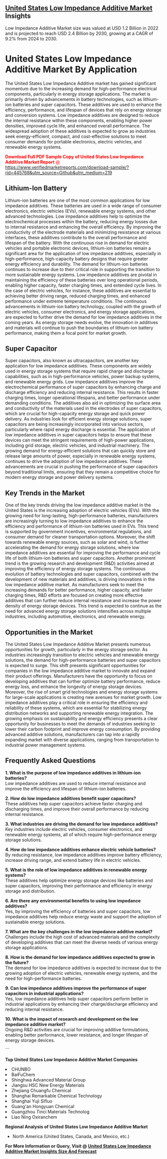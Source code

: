 <h2><a href="https://www.verifiedmarketreports.com/download-sample/?rid=445768&amp;utm_source=Github&amp;utm_medium=219" target="_blank">United States Low Impedance Additive Market</a> Insights</h2><p>Low Impedance Additive Market size was valued at USD 1.2 Billion in 2022 and is projected to reach USD 2.4 Billion by 2030, growing at a CAGR of 9.2% from 2024 to 2030.</p><p> <h1>United States Low Impedance Additive Market By Application</h1> <p>The United States Low Impedance Additive market has gained significant momentum due to the increasing demand for high-performance electrical components, particularly in energy storage applications. The market is primarily driven by advancements in battery technologies, such as lithium-ion batteries and super capacitors. These additives are used to enhance the efficiency, performance, and lifespan of devices that rely on energy storage and conversion systems. Low impedance additives are designed to reduce the internal resistance within these components, enabling higher power densities, improved cycle life, and enhanced overall performance. The widespread adoption of these additives is expected to grow as industries seek energy-efficient, compact, and cost-effective solutions to meet consumer demands for portable electronics, electric vehicles, and renewable energy systems. <p><span class=""><span style="color: #ff0000;"><strong>Download Full PDF Sample Copy of United States Low Impedance Additive Market Report</strong> @ </span><a href="https://www.verifiedmarketreports.com/download-sample/?rid=445768&amp;utm_source=Github&amp;utm_medium=219" target="_blank">https://www.verifiedmarketreports.com/download-sample/?rid=445768&amp;utm_source=Github&amp;utm_medium=219</a></span></p></p> <h2>Lithium-Ion Battery</h2> <p>Lithium-ion batteries are one of the most common applications for low impedance additives. These batteries are used in a wide range of consumer electronics, electric vehicles (EVs), renewable energy systems, and other advanced technologies. Low impedance additives help to optimize the electrochemical processes within the battery, reducing energy losses due to internal resistance and enhancing the overall efficiency. By improving the conductivity of the electrode materials and minimizing resistance at various interfaces, these additives contribute to the overall performance and lifespan of the battery. With the continuous rise in demand for electric vehicles and portable electronic devices, lithium-ion batteries remain a significant area for the application of low impedance additives, especially in high-performance, high-capacity battery designs that require greater energy efficiency and durability. The demand for lithium-ion batteries continues to increase due to their critical role in supporting the transition to more sustainable energy systems. Low impedance additives are pivotal in maintaining the efficiency of these batteries over long operational periods, enabling higher capacity, faster charging times, and extended cycle lives. In the case of electric vehicles, for instance, these additives are essential to achieving better driving range, reduced charging times, and enhanced performance under extreme temperature conditions. The continuous advancements in lithium-ion battery technology, coupled with the growth of electric vehicles, consumer electronics, and energy storage applications, are expected to further drive the demand for low impedance additives in the coming years. As energy storage needs evolve, the innovation in additives and materials will continue to push the boundaries of lithium-ion battery performance, making them a focal point for market growth. <h2>Super Capacitor</h2> <p>Super capacitors, also known as ultracapacitors, are another key application for low impedance additives. These components are widely used in energy storage systems that require rapid charge and discharge capabilities, such as in high-performance vehicles, power backup systems, and renewable energy grids. Low impedance additives improve the electrochemical performance of super capacitors by enhancing charge and discharge efficiency and reducing internal resistance. This results in faster charging times, longer operational lifespans, and better performance under demanding conditions. The additives also aid in optimizing the surface area and conductivity of the materials used in the electrodes of super capacitors, which are crucial for high-capacity energy storage and quick power delivery. As industries look for efficient energy storage solutions, super capacitors are being increasingly incorporated into various sectors, particularly where rapid energy discharge is essential. The application of low impedance additives in super capacitors helps to ensure that these devices can meet the stringent requirements of high-power applications, including grid storage, electric vehicles, and industrial machinery. The growing demand for energy-efficient solutions that can quickly store and release large amounts of power, especially in renewable energy systems, continues to drive the adoption of low impedance additives. These advancements are crucial in pushing the performance of super capacitors beyond traditional limits, ensuring that they remain a competitive choice for modern energy storage and power delivery systems. <h2>Key Trends in the Market</h2> <p>One of the key trends driving the low impedance additive market in the United States is the increasing adoption of electric vehicles (EVs). With the growing need for long-lasting, high-performance batteries, manufacturers are increasingly turning to low impedance additives to enhance the efficiency and performance of lithium-ion batteries used in EVs. This trend is supported by government incentives, environmental regulations, and consumer demand for cleaner transportation options. Moreover, the shift towards renewable energy sources, such as solar and wind, is further accelerating the demand for energy storage solutions, where low impedance additives are essential for improving the performance and cycle life of both lithium-ion batteries and super capacitors. Another prominent trend is the growing research and development (R&D) activities aimed at improving the efficiency of energy storage systems. The continuous evolution of battery technologies and super capacitors, combined with the development of new materials and additives, is driving innovations in the low impedance additive market. As manufacturers seek to meet the increasing demands for better performance, higher capacity, and faster charging times, R&D efforts are focused on creating more effective additives that can further reduce internal resistance and increase the power density of energy storage devices. This trend is expected to continue as the need for advanced energy storage solutions intensifies across multiple industries, including automotive, electronics, and renewable energy. <h2>Opportunities in the Market</h2> <p>The United States Low Impedance Additive Market presents numerous opportunities for growth, particularly in the energy storage sector. As industries increasingly transition to electric vehicles and renewable energy solutions, the demand for high-performance batteries and super capacitors is expected to surge. This shift presents significant opportunities for companies in the low impedance additive market to innovate and expand their product offerings. Manufacturers have the opportunity to focus on developing additives that can further optimize battery performance, reduce energy loss, and enhance the longevity of energy storage devices. Moreover, the rise of smart grid technologies and energy storage systems for large-scale applications is creating new avenues for market growth. Low impedance additives play a critical role in ensuring the efficiency and reliability of these systems, which are essential for stabilizing energy distribution networks and supporting renewable energy integration. The growing emphasis on sustainability and energy efficiency presents a clear opportunity for businesses to meet the demands of industries seeking to lower their carbon footprint and improve energy consumption. By providing advanced additive solutions, manufacturers can tap into a rapidly expanding market with diverse applications, ranging from transportation to industrial power management systems. <h2>Frequently Asked Questions</h2> <p><strong>1. What is the purpose of low impedance additives in lithium-ion batteries?</strong><br>Low impedance additives are used to reduce internal resistance and improve the efficiency and lifespan of lithium-ion batteries.</p> <p><strong>2. How do low impedance additives benefit super capacitors?</strong><br>These additives help super capacitors achieve faster charging and discharging times, and improve their overall performance by reducing internal resistance.</p> <p><strong>3. What industries are driving the demand for low impedance additives?</strong><br>Key industries include electric vehicles, consumer electronics, and renewable energy systems, all of which require high-performance energy storage solutions.</p> <p><strong>4. How do low impedance additives enhance electric vehicle batteries?</strong><br>By reducing resistance, low impedance additives improve battery efficiency, increase driving range, and extend battery life in electric vehicles.</p> <p><strong>5. What is the role of low impedance additives in renewable energy systems?</strong><br>These additives help optimize energy storage devices like batteries and super capacitors, improving their performance and efficiency in energy storage and distribution.</p> <p><strong>6. Are there any environmental benefits to using low impedance additives?</strong><br>Yes, by improving the efficiency of batteries and super capacitors, low impedance additives help reduce energy waste and support the adoption of sustainable energy solutions.</p> <p><strong>7. What are the key challenges in the low impedance additive market?</strong><br>Challenges include the high cost of advanced materials and the complexity of developing additives that can meet the diverse needs of various energy storage applications.</p> <p><strong>8. How is the demand for low impedance additives expected to grow in the future?</strong><br>The demand for low impedance additives is expected to increase due to the growing adoption of electric vehicles, renewable energy systems, and the need for high-performance batteries.</p> <p><strong>9. Can low impedance additives improve the performance of super capacitors in industrial applications?</strong><br>Yes, low impedance additives help super capacitors perform better in industrial applications by enhancing their charge/discharge efficiency and reducing internal resistance.</p> <p><strong>10. What is the impact of research and development on the low impedance additive market?</strong><br>Ongoing R&D activities are crucial for improving additive formulations, enabling better performance, lower resistance, and longer lifespan of energy storage devices.</p> ```</p><p><strong>Top United States Low Impedance Additive Market Companies</strong></p><div data-test-id=""><p><li>CHUNBO</li><li> BaiFuChem</li><li> Shinghwa Advanced Material Group</li><li> Jiangsu HSC New Energy Materials</li><li> Zhejiang Chuangfu Chemical</li><li> Shanghai Remarkable Chemical Technology</li><li> Shanghai Yuji Sifluo</li><li> Guang'an Hongyuan Chemical</li><li> Guangzhou Tinci Materials Technolog</li><li> Liao Ning Oxiranchem</li></p><div><strong>Regional Analysis of&nbsp;United States Low Impedance Additive Market</strong></div><ul><li dir="ltr"><p dir="ltr">North America&nbsp;(United States, Canada, and Mexico, etc.)</p></li></ul><p><strong>For More Information or Query, Visit @&nbsp;</strong><strong><a href="https://www.verifiedmarketreports.com/product/low-impedance-additive-market/?utm_source=Github&amp;utm_medium=219" target="_blank">United States Low Impedance Additive Market Insights Size And Forecast</a></strong></p></div>
